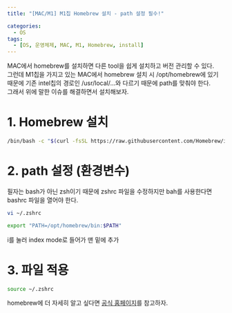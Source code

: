 ```yaml
---
title: "[MAC/M1] M1칩 Homebrew 설치 - path 설정 필수!"

categories:
  - OS
tags:
  - [OS, 운영체제, MAC, M1, Homebrew, install]
---
```


MAC에서 homebrew를 설치하면 다른 tool을 쉽게 설치하고 버전 관리할 수 있다.   
그런데 M1칩을 가지고 있는 MAC에서 homebrew 설치 시 /opt/homebrew에 있기 때문에 기존 intel칩의 경로인 /usr/local/...와 다르기 때문에 path를 맞춰야 한다.   
그래서 위에 말한 이슈를 해결하면서 설치해보자.   

# 1. Homebrew 설치

```zsh
/bin/bash -c "$(curl -fsSL https://raw.githubusercontent.com/Homebrew/install/HEAD/install.sh)"
```

# 2. path 설정 (환경변수)

필자는 bash가 아닌 zsh이기 때문에 zshrc 파일을 수정하지만 bah를 사용한다면 bashrc 파일을 열어야 한다.   

```zsh
vi ~/.zshrc
```

```zsh
export "PATH=/opt/homebrew/bin:$PATH"
```

i를 눌러 index mode로 들어가 맨 밑에 추가

# 3. 파일 적용

```zsh
source ~/.zshrc
```

homebrew에 더 자세히 알고 싶다면 [공식 홈페이지](https://brew.sh/index_ko)를 참고하자.